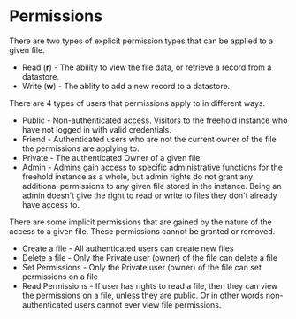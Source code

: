 Permissions
==========
There are two types of explicit permission types that can be applied to a given file.

* Read (**r**) - The ability to view the file data, or retrieve a record from a datastore.
* Write (**w**) - The ablity to add a new record to a datastore.

There are 4 types of users that permissions apply to in different ways.

* Public - Non-authenticated access. Visitors to the freehold instance who have not logged in with valid credentials.
* Friend - Authenticated users who are not the current owner of the file the permissions are applying to.
* Private - The authenticated Owner of a given file. 
* Admin - Admins gain access to specific administrative functions for the freehold instance as a whole, but admin rights do not grant any additional permissions to any given file stored in the instance.  Being an admin doesn't give the right to read or write to files they don't already have access to.


There are some implicit permissions that are gained by the nature of the access to a given file.  These permissions cannot be granted or removed.

* Create a file - All authenticated users can create new files
* Delete a file - Only the Private user (owner) of the file can delete a file
* Set Permissions - Only the Private user (owner) of the file can set permissions on a file
* Read Permissions - If user has rights to read a file, then they can view the permissions on a file, unless they are public. Or in other words non-authenticated users cannot ever view file permissions.
